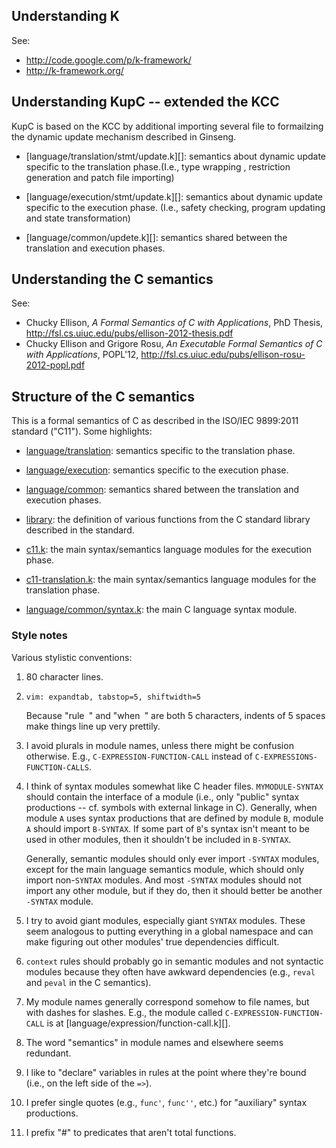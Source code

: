 ## Understanding K

See:
- <http://code.google.com/p/k-framework/>
- <http://k-framework.org/>


## Understanding KupC -- extended the KCC
KupC is based on the KCC by additional importing several file to formailzing the 
dynamic update mechanism described in Ginseng.

- [language/translation/stmt/update.k][]: semantics about dynamic update specific to 
the translation phase.(I.e., type wrapping , restriction generation and patch 
file importing)

- [language/execution/stmt/update.k][]: semantics about dynamic update specific to the execution phase. (I.e., safety checking, program updating and state transformation)

- [language/common/updete.k][]: semantics shared between the translation and execution
  phases.

## Understanding the C semantics

See:
- Chucky Ellison, *A Formal Semantics of C with Applications*, PhD Thesis,
  <http://fsl.cs.uiuc.edu/pubs/ellison-2012-thesis.pdf>
- Chucky Ellison and Grigore Rosu, *An Executable Formal Semantics of C with
  Applications*, POPL'12,
  <http://fsl.cs.uiuc.edu/pubs/ellison-rosu-2012-popl.pdf>

## Structure of the C semantics

This is a formal semantics of C as described in the ISO/IEC 9899:2011 standard
("C11"). Some highlights:

- [language/translation][]: semantics specific to the translation phase.

- [language/execution][]: semantics specific to the execution phase.

- [language/common][]: semantics shared between the translation and execution
  phases.

- [library][]: the definition of various functions from the C standard library
  described in the standard.

- [c11.k][]: the main syntax/semantics language modules for the execution phase.

- [c11-translation.k][]: the main syntax/semantics language modules for the
  translation phase.

- [language/common/syntax.k][]: the main C language syntax module. 

### Style notes

Various stylistic conventions:

1. 80 character lines.

2. `vim: expandtab, tabstop=5, shiftwidth=5`

   Because "rule` `" and "when` `" are both 5 characters, indents of 5 spaces make
   things line up very prettily.

3. I avoid plurals in module names, unless there might be confusion otherwise.
   E.g., `C-EXPRESSION-FUNCTION-CALL` instead of
   `C-EXPRESSIONS-FUNCTION-CALLS`.

4. I think of syntax modules somewhat like C header files. `MYMODULE-SYNTAX`
   should contain the interface of a module (i.e., only "public" syntax
   productions -- cf. symbols with external linkage in C). Generally, when
   module `A` uses syntax productions that are defined by module `B`, module
   `A` should import `B-SYNTAX`. If some part of `B`'s syntax isn't meant to be
   used in other modules, then it shouldn't be included in `B-SYNTAX`.

   Generally, semantic modules should only ever import `-SYNTAX` modules,
   except for the main language semantics module, which should only import
   non-`SYNTAX` modules. And most `-SYNTAX` modules should not import any
   other module, but if they do, then it should better be another `-SYNTAX`
   module.

5. I try to avoid giant modules, especially giant `SYNTAX` modules. These seem
   analogous to putting everything in a global namespace and can make figuring
   out other modules' true dependencies difficult.

6. `context` rules should probably go in semantic modules and not syntactic
   modules because they often have awkward dependencies (e.g., `reval` and
   `peval` in the C semantics).

7. My module names generally correspond somehow to file names, but with dashes
   for slashes. E.g., the module called `C-EXPRESSION-FUNCTION-CALL` is at
   [language/expression/function-call.k][]. 

8. The word "semantics" in module names and elsewhere seems redundant.

9. I like to "declare" variables in rules at the point where they're bound
   (i.e., on the left side of the `=>`).

10. I prefer single quotes (e.g., `func'`, `func''`, etc.) for "auxiliary"
    syntax productions.

11. I prefix "#" to predicates that aren't total functions. 

[language/translation]: language/translation
[language/execution]: language/execution
[language/common]: language/common
[library]: library
[c11.k]: c11.k
[c11-translation.k]: c11-translation.k
[language/common/syntax.k]: language/common/syntax.k
[language/execution/expr/function-call.k]: language/execution/expr/function-call.k
